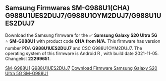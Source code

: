 <h2>Samsung Firmwares SM-G988U1(CHA) G988U1UES2DUJ7/G988U1OYM2DUJ7/G988U1UES2DUJ7</h2>
Download the Samsung firmware for the ✅ <strong>Samsung Galaxy S20 Ultra 5G </strong> ⭐ <strong>SM-G988U1</strong> with product code <strong>CHA</strong> <strong> from N/A</strong>. This firmware has version number PDA <strong>G988U1UES2DUJ7</strong> and CSC G988U1OYM2DUJ7. The operating system of this firmware is Android R , with build date 2021-11-05. Changelist <strong>22299651</strong>.


[SM-G988U1](https://samfirm.shop/samsung/model/SM-G988U1)
[G988U1UES2DUJ7](https://samfirm.shop/samsung/pda/G988U1UES2DUJ7)
[Download Firmware Samsung Galaxy S20 Ultra 5G SM-G988U1](https://samfirm.shop/samsung/firmware/471658)
